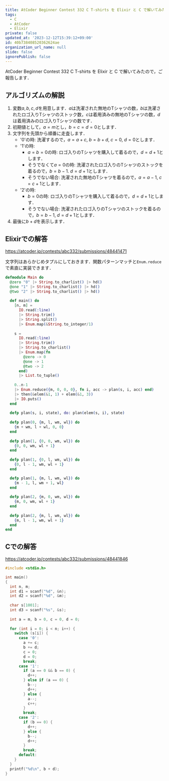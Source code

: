 ```yaml
---
title: AtCoder Beginner Contest 332 C T-shirts を Elixir と C で解いてみた
tags:
  - C
  - AtCoder
  - Elixir
private: false
updated_at: '2023-12-12T15:39:12+09:00'
id: 40b738408520362624ae
organization_url_name: null
slide: false
ignorePublish: false
---
```

AtCoder Beginner Contest 332 C T-shirts を Elixir と C で解いてみたので，ご報告します．

## アルゴリズムの解説

1. 変数$a, b, c, d$を用意します．$a$は洗濯された無地のTシャツの数，$b$は洗濯されたロゴ入りTシャツのストック数，$c$は着用済みの無地のTシャツの数，$d$は着用済みのロゴ入りTシャツの数です．
2. 初期値として，$a = m$とし，$b = c = d = 0$とします．
3. 文字列を先頭から順番に走査します．
    * '0'の時: 洗濯するので，$a = a + c$, $b = b + d$, $c = 0$, $d = 0$とします． 
    * '1'の時:
        * $a = b = 0$の時: ロゴ入りのTシャツを購入して着るので，$d = d + 1$とします．
        * そうでなくて$a = 0$の時: 洗濯されたロゴ入りのTシャツのストックを着るので，$b = b - 1$. $d = d + 1$とします．
        * そうでない場合: 洗濯された無地のTシャツを着るので，$a = a - 1$, $c = c + 1$とします．
    * '2'の時:
        * $b = 0$の時: ロゴ入りのTシャツを購入して着るので，$d = d + 1$とします．
        * そうでない場合: 洗濯されたロゴ入りのTシャツのストックを着るので，$b = b - 1$, $d = d + 1$とします．
4. 最後に$b + d$を表示します．

## Elixirでの解答

https://atcoder.jp/contests/abc332/submissions/48441471

文字列はあらかじめタプルにしておきます．関数パターンマッチと`Enum.reduce`で素直に実装できます．

```elixir
defmodule Main do
  @zero "0" |> String.to_charlist() |> hd()
  @one "1" |> String.to_charlist() |> hd()
  @two "2" |> String.to_charlist() |> hd()
  
  def main() do
    [n, m] =
      IO.read(:line)
      |> String.trim()
      |> String.split()
      |> Enum.map(&String.to_integer/1)
      
    s = 
      IO.read(:line)
      |> String.trim()
      |> String.to_charlist()
      |> Enum.map(fn
        @zero -> 0
        @one -> 1
        @two -> 2
      end)
      |> List.to_tuple()
      
    0..n-1
    |> Enum.reduce({m, 0, 0, 0}, fn i, acc -> plan(s, i, acc) end)
    |> then(&elem(&1, 1) + elem(&1, 3))
    |> IO.puts()
  end
  
  defp plan(s, i, state), do: plan(elem(s, i), state)
  
  defp plan(0, {m, l, wm, wl}) do
    {m + wm, l + wl, 0, 0}
  end
  
  defp plan(1, {0, 0, wm, wl}) do
    {0, 0, wm, wl + 1} 
  end
  
  defp plan(1, {0, l, wm, wl}) do
    {0, l - 1, wm, wl + 1}
  end

  defp plan(1, {m, l, wm, wl}) do
    {m - 1, l, wm + 1, wl}
  end
  
  defp plan(2, {m, 0, wm, wl}) do
    {m, 0, wm, wl + 1}
  end
  
  defp plan(2, {m, l, wm, wl}) do
    {m, l - 1, wm, wl + 1}
  end
end
```

## Cでの解答

https://atcoder.jp/contests/abc332/submissions/48441846

```c
#include <stdio.h>

int main()
{
  int n, m;
  int d1 = scanf("%d", &n);
  int d2 = scanf("%d", &m);
  
  char s[1001];
  int d3 = scanf("%s", &s);
  
  int a = m, b = 0, c = 0, d = 0;
  
  for (int i = 0; i < n; i++) {
    switch (s[i]) {
      case '0':
        a += c;
        b += d;
        c = 0;
        d = 0;
        break;
      case '1':
        if (a == 0 && b == 0) {
          d++;
        } else if (a == 0) {
          b--;
          d++;
        } else {
          a--;
          c++;
        }
        break;
      case '2':
        if (b == 0) {
          d++;
        } else {
          b--;
          d++;
        }
        break;
      default:
    }
  }
  printf("%d\n", b + d);
}
```


